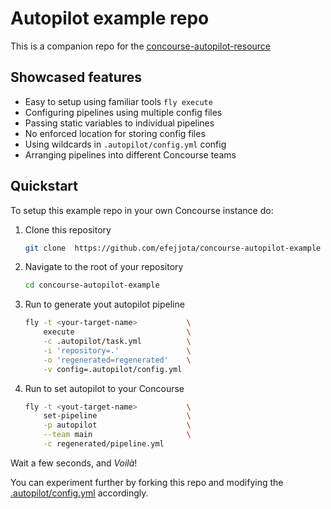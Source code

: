 # Autopilot example repo

This is a companion repo for the [concourse-autopilot-resource](https://github.com/efejjota/concourse-autopilot-resource)

## Showcased features
- Easy to setup using familiar tools `fly execute`
- Configuring pipelines using multiple config files
- Passing static variables to individual pipelines
- No enforced location for storing config files
- Using wildcards in `.autopilot/config.yml` config
- Arranging pipelines into different Concourse teams

## Quickstart
To setup this example repo in your own Concourse instance do:

1. Clone this repository
    ```bash
    git clone  https://github.com/efejjota/concourse-autopilot-example
    ```
1. Navigate to the root of your repository
    ```bash
    cd concourse-autopilot-example
    ```
1. Run to generate yout autopilot pipeline
    ```bash
    fly -t <your-target-name>           \
        execute                         \
        -c .autopilot/task.yml          \
        -i 'repository=.'               \
        -o 'regenerated=regenerated'    \
        -v config=.autopilot/config.yml
    ```
1. Run to set autopilot to your Concourse
    ```bash
    fly -t <yout-target-name>           \
        set-pipeline                    \
        -p autopilot                    \
        --team main                     \
        -c regenerated/pipeline.yml
    ```

Wait a few seconds, and _Voilà_!

You can experiment further by forking this repo and modifying the [.autopilot/config.yml](.autopilot/config.yml) accordingly.
